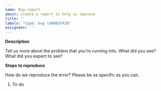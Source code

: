```yaml
---
name: Bug report
about: Create a report to help us improve.
title: ''
labels: "type: bug \U0001F41B"
assignees: ''
---
```


**Description**

Tell us more about the problem that you're running into. What did you see? What did you expect to
see?

**Steps to reproduce**

How do we reproduce the error? Please be as specific as you can.

1. To do
